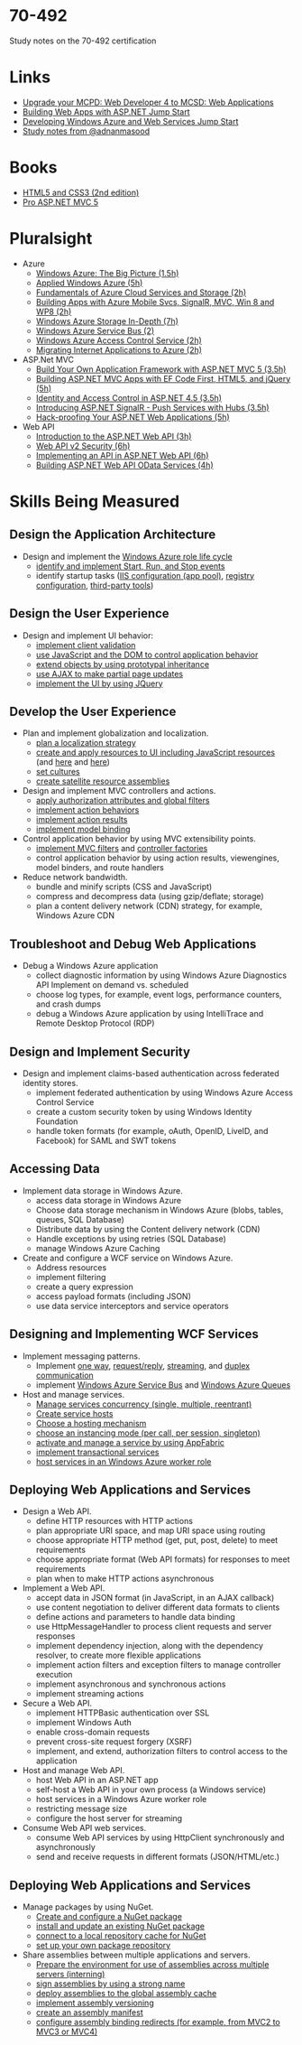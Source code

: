 70-492
======

Study notes on the 70-492 certification


# Links
* [Upgrade your MCPD: Web Developer 4 to MCSD: Web Applications](https://www.microsoft.com/learning/en-us/exam.aspx?id=70-492)
* [Building Web Apps with ASP.NET Jump Start](http://www.microsoftvirtualacademy.com/training-courses/create-web-apps-with-asp-net?prid=USLeX_MktgDR1A2#?fbid=Ydu36-D4uQu)
* [Developing Windows Azure and Web Services Jump Start](http://www.microsoftvirtualacademy.com/training-courses/developing-windows-azure-and-web-services-jump-start)
* [Study notes from @adnanmasood](http://blog.adnanmasood.com/2013/05/20/study-notes-for-70-486-developing-asp-net-mvc-4-web-applications/)

# Books
* [HTML5 and CSS3 (2nd edition)](http://graberj.wordpress.com/2014/03/26/buch-rezension-zu-html5-and-css3-2nd-edition/)
* [Pro ASP.NET MVC 5](http://www.apress.com/9781430265290)


# Pluralsight
* Azure
  * [Windows Azure: The Big Picture (1.5h)](http://pluralsight.com/training/Courses/TableOfContents/azure-bigpicture)
  * [Applied Windows Azure (5h)](http://pluralsight.com/training/Courses/TableOfContents/applied-windows-azure)
  * [Fundamentals of Azure Cloud Services and Storage (2h)](http://pluralsight.com/training/Courses/TableOfContents/azure-cloud-services-storage-fundamentals)
  * [Building Apps with Azure Mobile Svcs, SignalR, MVC, Win 8 and WP8 (2h)](http://pluralsight.com/training/Courses/TableOfContents/building-mobile-applications-azure-signalr-mvc)
  * [Windows Azure Storage In-Depth (7h)](http://pluralsight.com/training/Courses/TableOfContents/windows-azure-storage-in-depth)
  * [Windows Azure Service Bus (2)](http://pluralsight.com/training/Courses/TableOfContents/azure-sb)
  * [Windows Azure Access Control Service (2h)](http://pluralsight.com/training/Courses/TableOfContents/azure-acs)
  * [Migrating Internet Applications to Azure (2h)](http://pluralsight.com/training/Courses/TableOfContents/migrating-inet-azure)
* ASP.Net MVC
  * [Build Your Own Application Framework with ASP.NET MVC 5 (3.5h)](http://pluralsight.com/training/Courses/TableOfContents/build-application-framework-aspdotnet-mvc-5)
  * [Building ASP.NET MVC Apps with EF Code First, HTML5, and jQuery (5h)](http://pluralsight.com/training/Courses/TableOfContents/web-development)
  * [Identity and Access Control in ASP.NET 4.5 (3.5h)](http://pluralsight.com/training/Courses/TableOfContents/iac-aspnet)
  * [Introducing ASP.NET SignalR - Push Services with Hubs (3.5h)](http://pluralsight.com/training/Courses/TableOfContents/signalr-introduction)
  * [Hack-proofing Your ASP.NET Web Applications (5h)](http://pluralsight.com/training/Courses/TableOfContents/hack-proofing-dotnet-app)
* Web API
  * [Introduction to the ASP.NET Web API (3h)](http://pluralsight.com/training/Courses/TableOfContents/aspnetwebapi)
  * [Web API v2 Security (6h)](http://pluralsight.com/training/Courses/TableOfContents/webapi-v2-security)
  * [Implementing an API in ASP.NET Web API (6h)](http://pluralsight.com/training/Courses/TableOfContents/implementing-restful-aspdotnet-web-api)
  * [Building ASP.NET Web API OData Services (4h)](http://pluralsight.com/training/Courses/TableOfContents/aspnetwebapi-odata)



# Skills Being Measured

## Design the Application Architecture
* Design and implement the [Windows Azure role life cycle](http://msdn.microsoft.com/en-us/library/hh180152.aspx)
  * [identify and implement Start, Run, and Stop events](http://msdn.microsoft.com/en-us/library/gg456327.aspx)
  * identify startup tasks ([IIS configuration (app pool)](http://msdn.microsoft.com/en-us/library/gg433059.aspx), [registry configuration](http://blogs.msdn.com/b/sriharsha/archive/2012/08/26/changing-registry-settings-using-a-startup-task-in-azure.aspx), [third-party tools](https://www.simple-talk.com/cloud/platform-as-a-service/installing-third-party-software-on-windows-azure-%E2%80%93-what-are-the-options/))


## Design the User Experience
* Design and implement UI behavior:
  * [implement client validation](https://github.com/jgraber/70-480/blob/master/README.md)
  * [use JavaScript and the DOM to control application behavior](https://github.com/jgraber/70-480/blob/master/README.md)
  * [extend objects by using prototypal inheritance](https://github.com/jgraber/70-480/blob/master/README.md)
  * [use AJAX to make partial page updates](https://github.com/jgraber/70-480/blob/master/README.md)
  * [implement the UI by using JQuery](https://github.com/jgraber/70-480/blob/master/README.md)
 

## Develop the User Experience
* Plan and implement globalization and localization.
  * [plan a localization strategy](http://programmers.stackexchange.com/questions/98358/effective-strategies-for-localization-in-net)
  * [create and apply resources to UI including JavaScript resources](http://msdn.microsoft.com/en-us/library/ms227427(v=vs.90).aspx) (and [here](http://msdn.microsoft.com/en-us/library/bb398868(v=vs.90).aspx) and [here](http://www.hanselman.com/blog/GlobalizationInternationalizationAndLocalizationInASPNETMVC3JavaScriptAndJQueryPart1.aspx))
  * [set cultures](http://msdn.microsoft.com/en-us/library/vstudio/bz9tc508(v=vs.100).aspx)
  * [create satellite resource assemblies](http://msdn.microsoft.com/en-us/library/vstudio/21a15yht(v=vs.100).aspx)
* Design and implement MVC controllers and actions.
  * [apply authorization attributes and global filters](http://www.dotnet-tricks.com/Tutorial/mvc/b11a280114-Understanding-ASP.NET-MVC-Filters-and-Attributes.html)
  * [implement action behaviors](http://www.asp.net/mvc/tutorials/hands-on-labs/aspnet-mvc-4-custom-action-filters)
  * [implement action results](http://msdn.microsoft.com/en-us/library/system.web.mvc.actionresult(v=vs.118).aspx)
  * [implement model binding](http://msdn.microsoft.com/en-us/magazine/hh781022.aspx)
* Control application behavior by using MVC extensibility points.
  * [implement MVC filters](http://msdn.microsoft.com/en-us/library/dd381609(v=vs.100).aspx) and [controller factories](http://www.dotnetcurry.com/showarticle.aspx?ID=878)
  * control application behavior by using action results, viewengines, model binders, and route handlers
* Reduce network bandwidth.
  * bundle and minify scripts (CSS and JavaScript)
  * compress and decompress data (using gzip/deflate; storage)
  * plan a content delivery network (CDN) strategy, for example, Windows Azure CDN

  
## Troubleshoot and Debug Web Applications
* Debug a Windows Azure application
  * collect diagnostic information by using Windows Azure Diagnostics API Implement on demand vs. scheduled
  * choose log types, for example, event logs, performance counters, and crash dumps
  * debug a Windows Azure application by using IntelliTrace and Remote Desktop Protocol (RDP)


## Design and Implement Security
* Design and implement claims-based authentication across federated identity stores.
  * implement federated authentication by using Windows Azure Access Control Service
  * create a custom security token by using Windows Identity Foundation
  * handle token formats (for example, oAuth, OpenID, LiveID, and Facebook) for SAML and SWT tokens


## Accessing Data
* Implement data storage in Windows Azure.
  * access data storage in Windows Azure
  * Choose data storage mechanism in Windows Azure (blobs, tables, queues, SQL Database)
  * Distribute data by using the Content delivery network (CDN)
  * Handle exceptions by using retries (SQL Database)
  * manage Windows Azure Caching
* Create and configure a WCF service on Windows Azure.
  * Address resources
  * implement filtering
  * create a query expression
  * access payload formats (including JSON)
  * use data service interceptors and service operators



## Designing and Implementing WCF Services
* Implement messaging patterns.
  * Implement [one way](http://msdn.microsoft.com/en-us/library/ms733035(v=vs.110).aspx), [request/reply](http://msdn.microsoft.com/en-us/library/ms730913(v=vs.110).aspx), [streaming](http://msdn.microsoft.com/en-us/library/ms789010(v=vs.110).aspx), and [duplex communication](http://msdn.microsoft.com/en-us/library/ms731184(v=vs.110).aspx)
  * implement [Windows Azure Service Bus](http://blogs.technet.com/b/meamcs/archive/2011/12/23/my-hello-azure-service-bus-wcf-service-step-by-step-guide.aspx) and [Windows Azure Queues](http://azure.microsoft.com/en-us/documentation/articles/storage-dotnet-how-to-use-queues-20/)
* Host and manage services.
  * [Manage services concurrency (single, multiple, reentrant)](http://msdn.microsoft.com/en-us/library/orm-9780596521301-02-08.aspx)
  * [Create service hosts](http://msdn.microsoft.com/en-us/library/ms730158(v=vs.110).aspx)
  * [Choose a hosting mechanism](http://msdn.microsoft.com/en-us/library/ms730158(v=vs.110).aspx)
  * [choose an instancing mode (per call, per session, singleton)](http://www.c-sharpcorner.com/UploadFile/875c4c/instance-modes-in-wcf/)
  * [activate and manage a service by using AppFabric](http://msdn.microsoft.com/en-us/library/ee677312(v=azure.10).aspx)
  * [implement transactional services](http://msdn.microsoft.com/en-us/library/ff384250.aspx)
  * [host services in an Windows Azure worker role](http://blogs.msdn.com/b/fkaduk/archive/2013/12/09/implementing-rest-service-in-wcf-hosted-workerrole.aspx)


## Deploying Web Applications and Services
* Design a Web API.
  * define HTTP resources with HTTP actions
  * plan appropriate URI space, and map URI space using routing
  * choose appropriate HTTP method (get, put, post, delete) to meet requirements
  * choose appropriate format (Web API formats) for responses to meet requirements
  * plan when to make HTTP actions asynchronous
* Implement a Web API.
  * accept data in JSON format (in JavaScript, in an AJAX callback)
  * use content negotiation to deliver different data formats to clients
  * define actions and parameters to handle data binding
  * use HttpMessageHandler to process client requests and server responses
  * implement dependency injection, along with the dependency resolver, to create more flexible applications
  * implement action filters and exception filters to manage controller execution
  * implement asynchronous and synchronous actions
  * implement streaming actions
* Secure a Web API.
  * implement HTTPBasic authentication over SSL
  * implement Windows Auth
  * enable cross-domain requests
  * prevent cross-site request forgery (XSRF)
  * implement, and extend, authorization filters to control access to the application
* Host and manage Web API.
  * host Web API in an ASP.NET app
  * self-host a Web API in your own process (a Windows service)
  * host services in a Windows Azure worker role
  * restricting message size
  * configure the host server for streaming
* Consume Web API web services.
  * consume Web API services by using HttpClient synchronously and asynchronously
  * send and receive requests in different formats (JSON/HTML/etc.)


## Deploying Web Applications and Services
* Manage packages by using NuGet.
  * [Create and configure a NuGet package](http://docs.nuget.org/docs/creating-packages/creating-and-publishing-a-package)
  * [install and update an existing NuGet package](http://www.hanselman.com/blog/UpdatingAndPublishingANuGetPackagePlusMakingNuGetPackagesSmarterAndAvoidingSourceEditsWithWebActivator.aspx)
  * [connect to a local repository cache for NuGet](http://satalketo.com/2013/11/local-nuget-repository/)
  * [set up your own package repository](http://docs.nuget.org/docs/creating-packages/hosting-your-own-nuget-feeds)
* Share assemblies between multiple applications and servers.
  * [Prepare the environment for use of assemblies across multiple servers (interning)](http://blogs.technet.com/b/sateesh-arveti/archive/2011/11/30/look-at-sharing-common-assemblies-in-asp-net-4-5.aspx)
  * [sign assemblies by using a strong name](http://msdn.microsoft.com/en-us/library/xc31ft41(v=vs.110).aspx)
  * [deploy assemblies to the global assembly cache](http://msdn.microsoft.com/en-us/library/dkkx7f79(v=vs.110).aspx)
  * [implement assembly versioning](http://msdn.microsoft.com/en-us/library/gg608149.aspx)
  * [create an assembly manifest](http://msdn.microsoft.com/en-us/library/1w45z383(v=vs.110).aspx)
  * [configure assembly binding redirects (for example, from MVC2 to MVC3 or MVC4)](http://msdn.microsoft.com/en-us/library/vstudio/2fc472t2(v=vs.100).aspx)




